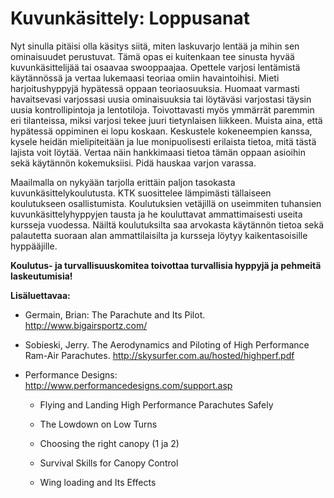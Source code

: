 # Kuvunkäsittely: Loppusanat

Nyt sinulla pitäisi olla käsitys siitä, miten laskuvarjo lentää ja mihin
sen ominaisuudet perustuvat. Tämä opas ei kuitenkaan tee sinusta hyvää
kuvunkäsittelijää tai osaavaa swooppaajaa. Opettele varjosi lentämistä
käytännössä ja vertaa lukemaasi teoriaa omiin havaintoihisi. Mieti
harjoitushyppyjä hypätessä oppaan teoriaosuuksia. Huomaat varmasti
havaitsevasi varjossasi uusia ominaisuuksia tai löytäväsi varjostasi
täysin uusia kontrollipintoja ja lentotiloja. Toivottavasti myös
ymmärrät paremmin eri tilanteissa, miksi varjosi tekee juuri
tietynlaisen liikkeen. Muista aina, että hypätessä oppiminen ei lopu
koskaan. Keskustele kokeneempien kanssa, kysele heidän mielipiteitään ja
lue monipuolisesti erilaista tietoa, mitä tästä lajista voit löytää.
Vertaa näin hankkimaasi tietoa tämän oppaan asioihin sekä käytännön
kokemuksiisi. Pidä hauskaa varjon varassa.

Maailmalla on nykyään tarjolla erittäin paljon tasokasta
kuvunkäsittelykoulutusta. KTK suosittelee lämpimästi tällaiseen
koulutukseen osallistumista. Koulutuksien vetäjillä on useimmiten
tuhansien kuvunkäsittelyhyppyjen tausta ja he kouluttavat
ammattimaisesti useita kursseja vuodessa. Näiltä koulutuksilta saa
arvokasta käytännön tietoa sekä palautetta suoraan alan ammattilaisilta
ja kursseja löytyy kaikentasoisille hyppääjille.

**Koulutus- ja turvallisuuskomitea toivottaa turvallisia hyppyjä ja
pehmeitä laskeutumisia!**

**Lisäluettavaa:**

-   Germain, Brian: The Parachute and Its Pilot.
    <http://www.bigairsportz.com/>

-   Sobieski, Jerry. The Aerodynamics and Piloting of High Performance
    Ram-Air Parachutes. <http://skysurfer.com.au/hosted/highperf.pdf>

-   Performance Designs: <http://www.performancedesigns.com/support.asp>

    -   Flying and Landing High Performance Parachutes Safely

    -   The Lowdown on Low Turns

    -   Choosing the right canopy (1 ja 2)

    -   Survival Skills for Canopy Control

    -   Wing loading and Its Effects
